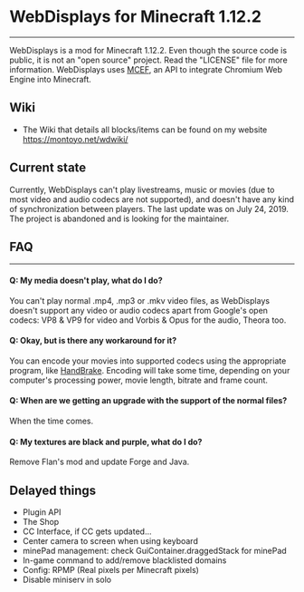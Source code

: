 # WebDisplays for Minecraft 1.12.2
---
WebDisplays is a mod for Minecraft 1.12.2. Even though the source code is public, it is not an "open source" project. Read the "LICENSE" file for more information. WebDisplays uses [MCEF](https://github.com/montoyo/mcef), an API to integrate Chromium Web Engine into Minecraft.

## Wiki
* The Wiki that details all blocks/items can be found on my website https://montoyo.net/wdwiki/

## Current state
Currently, WebDisplays can't play livestreams, music or movies (due to most video and audio codecs are not supported), and doesn't have any kind of synchronization between players. The last update was on July 24, 2019. The project is abandoned and is looking for the maintainer.

## FAQ
---
#### Q: My media doesn't play, what do I do?
You can't play normal .mp4, .mp3 or .mkv video files, as WebDisplays doesn't support any video or audio codecs apart from Google's open codecs: VP8 & VP9 for video and Vorbis & Opus for the audio, Theora too.

#### Q: Okay, but is there any workaround for it?
You can encode your movies into supported codecs using the appropriate program, like [HandBrake](https://handbrake.fr/). Encoding will take some time, depending on your computer's processing power, movie length, bitrate and frame count.

#### Q: When are we getting an upgrade with the support of the normal files?
When the time comes.

#### Q: My textures are black and purple, what do I do?
Remove Flan's mod and update Forge and Java.

## Delayed things
* Plugin API
* The Shop
* CC Interface, if CC gets updated...
* Center camera to screen when using keyboard
* minePad management: check GuiContainer.draggedStack for minePad
* In-game command to add/remove blacklisted domains
* Config: RPMP (Real pixels per Minecraft pixels)
* Disable miniserv in solo
